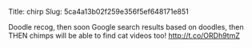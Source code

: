 Title: chirp
Slug: 5ca4a13b02f259e356f5ef648171e851

Doodle recog, then soon Google search results based on doodles, then THEN chimps will be able to find cat videos too! <a href="http://t.co/ORDh9tmZ">http://t.co/ORDh9tmZ</a>
